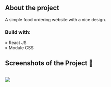 <h2>About the project</h2>
<p>A simple food ordering website with a nice design.</p>

<h3>Build with:</h3>

» React JS <br>
» Module CSS


<h2>Screenshots of the Project 📸</h2>
<br>
<img src='https://github.com/merthzl98/taste-bud/blob/master/src/assets/app.png?raw=true'/>

